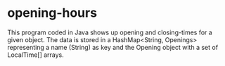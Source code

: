 # opening-hours

This program coded in Java shows up opening and closing-times for a given object.
The data is stored in a HashMap<String, Openings> representing a name (String) as key and the
Opening object with a set of LocalTime[] arrays.
